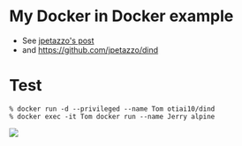 # My Docker in Docker example

- See [jpetazzo's post](https://jpetazzo.github.io/2015/09/03/do-not-use-docker-in-docker-for-ci/)
- and https://github.com/jpetazzo/dind

# Test

```
% docker run -d --privileged --name Tom otiai10/dind
% docker exec -it Tom docker run --name Jerry alpine
```

![](https://user-images.githubusercontent.com/931554/42129362-b170b82e-7c77-11e8-8703-d350cdd8a92c.png)